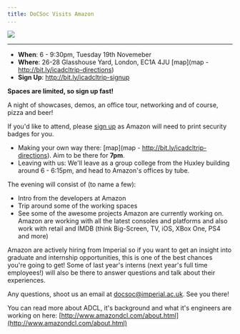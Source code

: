 ```yaml
---
title: DoCSoc Visits Amazon
...
```


![](http://docsoc.s3.amazonaws.com/amazon-logo.png)

---

- **When**: 6 - 9:30pm, Tuesday 19th Novemeber
- **Where**: 26-28 Glasshouse Yard, London, EC1A 4JU [map](map - http://bit.ly/icadcltrip-directions)
- **Sign Up**: http://bit.ly/icadcltrip-signup

**Spaces are limited, so sign up fast!**

A night of showcases, demos, an office tour, networking and of course, pizza and beer!

If you'd like to attend, please [sign up](http://bit.ly/icadcltrip-signup) as Amazon will need to print security badges for you.

- Making your own way there: [map](map - http://bit.ly/icadcltrip-directions). Aim to be there for **7pm**.
- Leaving with us: We'll leave as a group college from the Huxley building around 6 - 6:15pm, and head to Amazon's offices by tube.

The evening will consist of (to name a few):
- Intro from the developers at Amazon
- Trip around some of the working spaces
- See some of the awesome projects Amazon are currently working on. Amazon are working with all the latest consoles and platforms and also work with retail and IMDB (think Big-Screen, TV, iOS, XBox One, PS4 and more)

Amazon are actively hiring from Imperial so if you want to get an insight into graduate and internship opportunities, this is one of the best chances you're going to get! Some of last year's interns (next year's full time employees!) will also be there to answer questions and talk about their experiences.

Any questions, shoot us an email at [docsoc@imperial.ac.uk](docsoc@imperial.ac.uk). See you there!

You can read more about ADCL, it's background and what it's engineers are working on here: [http://www.amazondcl.com/about.html](http://www.amazondcl.com/about.html)
